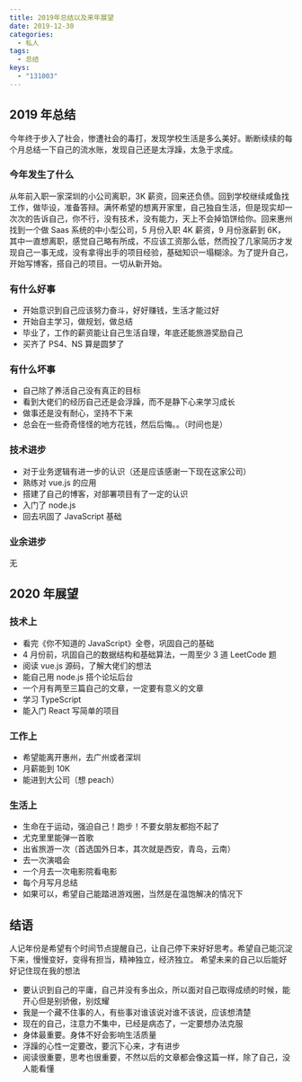 ```yaml
---
title: 2019年总结以及来年展望
date: 2019-12-30
categories:
  - 私人
tags:
  - 总结
keys:
  - "131003"
---
```


## 2019 年总结

今年终于步入了社会，惨遭社会的毒打，发现学校生活是多么美好。断断续续的每个月总结一下自己的流水账，发现自己还是太浮躁，太急于求成。

### 今年发生了什么

从年前入职一家深圳的小公司离职，3K 薪资，回来还负债。回到学校继续咸鱼找工作，做毕设，准备答辩。满怀希望的想离开家里，自己独自生活，但是现实却一次次的告诉自己，你不行，没有技术，没有能力，天上不会掉馅饼给你。回来惠州找到一个做 Saas 系统的中小型公司，5 月份入职 4K 薪资，9 月份涨薪到 6K，其中一直想离职，感觉自己略有所成，不应该工资那么低，然而投了几家简历才发现自己一事无成，没有拿得出手的项目经验，基础知识一塌糊涂。为了提升自己，开始写博客，搭自己的项目。一切从新开始。

### 有什么好事

- 开始意识到自己应该努力奋斗，好好赚钱，生活才能过好
- 开始自主学习，做规划，做总结
- 毕业了，工作的薪资能让自己生活自理，年底还能旅游奖励自己
- 买齐了 PS4、NS 算是圆梦了

### 有什么坏事

- 自己除了养活自己没有真正的目标
- 看到大佬们的经历自己还是会浮躁，而不是静下心来学习成长
- 做事还是没有耐心，坚持不下来
- 总会在一些奇奇怪怪的地方花钱，然后后悔。。（时间也是）

### 技术进步

- 对于业务逻辑有进一步的认识（还是应该感谢一下现在这家公司）
- 熟练对 vue.js 的应用
- 搭建了自己的博客，对部署项目有了一定的认识
- 入门了 node.js
- 回去巩固了 JavaScript 基础

### 业余进步

无

## 2020 年展望

### 技术上

- 看完《你不知道的 JavaScript》全卷，巩固自己的基础
- 4 月份前，巩固自己的数据结构和基础算法，一周至少 3 道 LeetCode 题
- 阅读 vue.js 源码，了解大佬们的想法
- 能自己用 node.js 搭个论坛后台
- 一个月有两至三篇自己的文章，一定要有意义的文章
- 学习 TypeScript
- 能入门 React 写简单的项目

### 工作上

- 希望能离开惠州，去广州或者深圳
- 月薪能到 10K
- 能进到大公司（想 peach）

### 生活上

- 生命在于运动，强迫自己！跑步！不要女朋友都抱不起了
- 尤克里里能弹一首歌
- 出省旅游一次（首选国外日本，其次就是西安，青岛，云南）
- 去一次演唱会
- 一个月去一次电影院看电影
- 每个月写月总结
- 如果可以，希望自己能踏进游戏圈，当然是在温饱解决的情况下

## 结语

人记年份是希望有个时间节点提醒自己，让自己停下来好好思考。希望自己能沉淀下来，慢慢变好，变得有担当，精神独立，经济独立。
希望未来的自己以后能好好记住现在我的想法
- 要认识到自己的平庸，自己并没有多出众，所以面对自己取得成绩的时候，能开心但是别骄傲，别炫耀
- 我是一个藏不住事的人，有些事对谁该说对谁不该说，应该想清楚
- 现在的自己，注意力不集中，已经是病态了，一定要想办法克服
- 身体最重要。身体不好会影响生活质量
- 浮躁的心性一定要改，要沉下心来，才有进步
- 阅读很重要，思考也很重要，不然以后的文章都会像这篇一样，除了自己，没人能看懂

